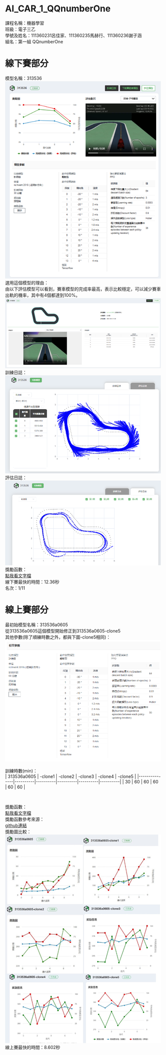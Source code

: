 # AI_CAR_1_QQnumberOne
課程名稱：機器學習<br>
班級：電子三乙<br>
學號及姓名：111360231呂佳家、111360235馬赫行、111360236謝子涵<br>
組名：第一組 QQnumberOne<br>

# 線下賽部分
模型名稱：313536<br>
![Logo](image/313536_1.png)<br>
選用這個模型的理由：<br>
由以下評估模型可以看到，賽車模型的完成率最高，表示比較穩定，可以減少賽車出軌的機率，其中有4個都達到100%。<br>
![Logo](image/313536_2.png)<br>
訓練日誌：<br>
![Logo](image/313536_3.png)<br>
評估日誌：<br>
![Logo](image/313536_4.png)<br>
獎勵函數：<br>
[點我看文字檔](reward%20funtion/313536.txt)<br>
線下賽最快的時間：12.36秒<br>
名次：1/11<br>

# 線上賽部分
最初始模型名稱：313536a0605<br>
從313536a0605這個模型開始修正到313536a0605-clone5<br>
其他參數(除了順練時數之外，都與下圖-clone5相同)：<br>
![Logo](image/313536_5.png)<br>
<br>
訓練時數(min)：<br>
| 313536a0605 | -clone1 | -clone2 | -clone3 | -clone4 | -clone5 |
|---------------|----------|----------|----------|----------|----------|
| 30 | 60 | 60 | 60 | 60 | 60 |

<br>

獎勵函數：<br>
[點我看文字檔](reward%20funtion/313536a0605.txt)<br>
獎勵函數參考來源：<br>
[github連結](https://github.com/yang0369/AWS_DeepRacer/blob/main/reward_function(1.5).py
)<br>
獎勵圖比較：<br>
![Logo](image/313536_6.jpg)<br>
線上賽最快的時間：8.602秒<br>


